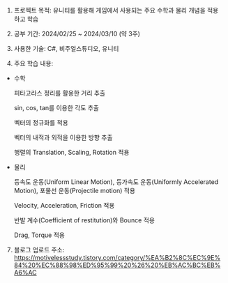 1. 프로젝트 목적: 유니티를 활용해 게임에서 사용되는 주요 수학과 물리 개념을 적용하고 학습




2. 공부 기간: 2024/02/25 ~ 2024/03/10 (약 3주)




3. 사용한 기술: C#, 비주얼스튜디오, 유니티




4. 주요 학습 내용:


- 수학


  피타고라스 정리를 활용한 거리 추출


  sin, cos, tan를 이용한 각도 추출


  벡터의 정규화를 적용


  벡터의 내적과 외적을 이용한 방향 추출


  행렬의 Translation, Scaling, Rotation 적용




- 물리


  등속도 운동(Uniform Linear Motion), 등가속도 운동(Uniformly Accelerated Motion), 포물선 운동(Projectile motion) 적용


  Velocity, Acceleration, Friction 적용


  반발 계수(Coefficient of restitution)와 Bounce 적용


  Drag, Torque 적용




7.  블로그 업로드 주소: <https://motivelessstudy.tistory.com/category/%EA%B2%8C%EC%9E%84%20%EC%88%98%ED%95%99%20%26%20%EB%AC%BC%EB%A6%AC>
